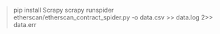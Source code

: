 > pip install Scrapy
> scrapy runspider etherscan/etherscan_contract_spider.py -o data.csv  >> data.log 2>> data.err
